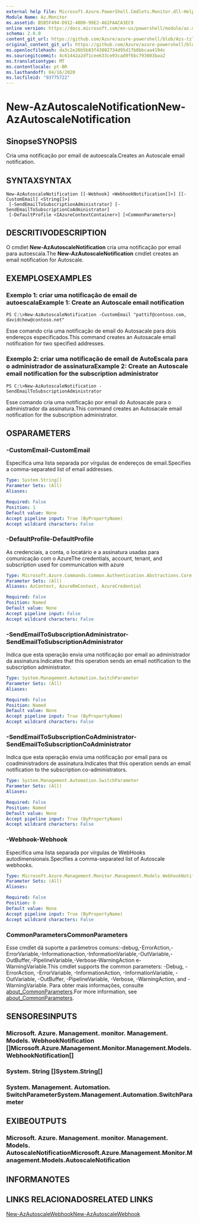 ```yaml
---
external help file: Microsoft.Azure.PowerShell.Cmdlets.Monitor.dll-Help.xml
Module Name: Az.Monitor
ms.assetid: B5B5F494-D912-40D0-99E2-A62FAACA3EC9
online version: https://docs.microsoft.com/en-us/powershell/module/az.monitor/new-azautoscalenotification
schema: 2.0.0
content_git_url: https://github.com/Azure/azure-powershell/blob/Azs-tzl/src/Monitor/Monitor/help/New-AzAutoscaleNotification.md
original_content_git_url: https://github.com/Azure/azure-powershell/blob/Azs-tzl/src/Monitor/Monitor/help/New-AzAutoscaleNotification.md
ms.openlocfilehash: da3c2e26b5b83f43802734d95d17b8bbcaa4194c
ms.sourcegitcommit: 4c61442a2df1cee633ce93cad9f6bc793803baa2
ms.translationtype: MT
ms.contentlocale: pt-BR
ms.lasthandoff: 04/16/2020
ms.locfileid: "93775722"
---
```

# <span data-ttu-id="1dc39-101">New-AzAutoscaleNotification</span><span class="sxs-lookup"><span data-stu-id="1dc39-101">New-AzAutoscaleNotification</span></span>

## <span data-ttu-id="1dc39-102">Sinopse</span><span class="sxs-lookup"><span data-stu-id="1dc39-102">SYNOPSIS</span></span>
<span data-ttu-id="1dc39-103">Cria uma notificação por email de autoescala.</span><span class="sxs-lookup"><span data-stu-id="1dc39-103">Creates an Autoscale email notification.</span></span>

## <span data-ttu-id="1dc39-104">SYNTAX</span><span class="sxs-lookup"><span data-stu-id="1dc39-104">SYNTAX</span></span>

```
New-AzAutoscaleNotification [[-Webhook] <WebhookNotification[]>] [[-CustomEmail] <String[]>]
 [-SendEmailToSubscriptionAdministrator] [-SendEmailToSubscriptionCoAdministrator]
 [-DefaultProfile <IAzureContextContainer>] [<CommonParameters>]
```

## <span data-ttu-id="1dc39-105">DESCRITIVO</span><span class="sxs-lookup"><span data-stu-id="1dc39-105">DESCRIPTION</span></span>
<span data-ttu-id="1dc39-106">O cmdlet **New-AzAutoscaleNotification** cria uma notificação por email para autoescala.</span><span class="sxs-lookup"><span data-stu-id="1dc39-106">The **New-AzAutoscaleNotification** cmdlet creates an email notification for Autoscale.</span></span>

## <span data-ttu-id="1dc39-107">EXEMPLOS</span><span class="sxs-lookup"><span data-stu-id="1dc39-107">EXAMPLES</span></span>

### <span data-ttu-id="1dc39-108">Exemplo 1: criar uma notificação de email de autoescala</span><span class="sxs-lookup"><span data-stu-id="1dc39-108">Example 1: Create an Autoscale email notification</span></span>
```
PS C:\>New-AzAutoscaleNotification -CustomEmail "pattif@contoso.com, davidchew@contoso.net"
```

<span data-ttu-id="1dc39-109">Esse comando cria uma notificação de email do Autosacale para dois endereços especificados.</span><span class="sxs-lookup"><span data-stu-id="1dc39-109">This command creates an Autosacale email notification for two specified addresses.</span></span>

### <span data-ttu-id="1dc39-110">Exemplo 2: criar uma notificação de email de AutoEscala para o administrador de assinatura</span><span class="sxs-lookup"><span data-stu-id="1dc39-110">Example 2: Create an Autoscale email notification for the subscription administrator</span></span>
```
PS C:\>New-AzAutoscaleNotification -SendEmailToSubscriptionAdministrator
```

<span data-ttu-id="1dc39-111">Esse comando cria uma notificação por email do Autosacale para o administrador da assinatura.</span><span class="sxs-lookup"><span data-stu-id="1dc39-111">This command creates an Autosacale email notification for the subscription administrator.</span></span>

## <span data-ttu-id="1dc39-112">OS</span><span class="sxs-lookup"><span data-stu-id="1dc39-112">PARAMETERS</span></span>

### <span data-ttu-id="1dc39-113">-CustomEmail</span><span class="sxs-lookup"><span data-stu-id="1dc39-113">-CustomEmail</span></span>
<span data-ttu-id="1dc39-114">Especifica uma lista separada por vírgulas de endereços de email.</span><span class="sxs-lookup"><span data-stu-id="1dc39-114">Specifies a comma-separated list of email addresses.</span></span>

```yaml
Type: System.String[]
Parameter Sets: (All)
Aliases:

Required: False
Position: 1
Default value: None
Accept pipeline input: True (ByPropertyName)
Accept wildcard characters: False
```

### <span data-ttu-id="1dc39-115">-DefaultProfile</span><span class="sxs-lookup"><span data-stu-id="1dc39-115">-DefaultProfile</span></span>
<span data-ttu-id="1dc39-116">As credenciais, a conta, o locatário e a assinatura usadas para comunicação com o Azure</span><span class="sxs-lookup"><span data-stu-id="1dc39-116">The credentials, account, tenant, and subscription used for communication with azure</span></span>

```yaml
Type: Microsoft.Azure.Commands.Common.Authentication.Abstractions.Core.IAzureContextContainer
Parameter Sets: (All)
Aliases: AzContext, AzureRmContext, AzureCredential

Required: False
Position: Named
Default value: None
Accept pipeline input: False
Accept wildcard characters: False
```

### <span data-ttu-id="1dc39-117">-SendEmailToSubscriptionAdministrator</span><span class="sxs-lookup"><span data-stu-id="1dc39-117">-SendEmailToSubscriptionAdministrator</span></span>
<span data-ttu-id="1dc39-118">Indica que esta operação envia uma notificação por email ao administrador da assinatura.</span><span class="sxs-lookup"><span data-stu-id="1dc39-118">Indicates that this operation sends an email notification to the subscription administrator.</span></span>

```yaml
Type: System.Management.Automation.SwitchParameter
Parameter Sets: (All)
Aliases:

Required: False
Position: Named
Default value: None
Accept pipeline input: True (ByPropertyName)
Accept wildcard characters: False
```

### <span data-ttu-id="1dc39-119">-SendEmailToSubscriptionCoAdministrator</span><span class="sxs-lookup"><span data-stu-id="1dc39-119">-SendEmailToSubscriptionCoAdministrator</span></span>
<span data-ttu-id="1dc39-120">Indica que esta operação envia uma notificação por email para os coadministradors de assinatura.</span><span class="sxs-lookup"><span data-stu-id="1dc39-120">Indicates that this operation sends an email notification to the subscription co-administrators.</span></span>

```yaml
Type: System.Management.Automation.SwitchParameter
Parameter Sets: (All)
Aliases:

Required: False
Position: Named
Default value: None
Accept pipeline input: True (ByPropertyName)
Accept wildcard characters: False
```

### <span data-ttu-id="1dc39-121">-Webhook</span><span class="sxs-lookup"><span data-stu-id="1dc39-121">-Webhook</span></span>
<span data-ttu-id="1dc39-122">Especifica uma lista separada por vírgulas de WebHooks autodimensionais.</span><span class="sxs-lookup"><span data-stu-id="1dc39-122">Specifies a comma-separated list of Autoscale webhooks.</span></span>

```yaml
Type: Microsoft.Azure.Management.Monitor.Management.Models.WebhookNotification[]
Parameter Sets: (All)
Aliases:

Required: False
Position: 0
Default value: None
Accept pipeline input: True (ByPropertyName)
Accept wildcard characters: False
```

### <span data-ttu-id="1dc39-123">CommonParameters</span><span class="sxs-lookup"><span data-stu-id="1dc39-123">CommonParameters</span></span>
<span data-ttu-id="1dc39-124">Esse cmdlet dá suporte a parâmetros comuns:-debug,-ErrorAction,-ErrorVariable,-Informationaction,-InformationVariable,-OutVariable,-OutBuffer,-PipelineVariable,-Verbose-WarningAction e-WarningVariable.</span><span class="sxs-lookup"><span data-stu-id="1dc39-124">This cmdlet supports the common parameters: -Debug, -ErrorAction, -ErrorVariable, -InformationAction, -InformationVariable, -OutVariable, -OutBuffer, -PipelineVariable, -Verbose, -WarningAction, and -WarningVariable.</span></span> <span data-ttu-id="1dc39-125">Para obter mais informações, consulte [about_CommonParameters](http://go.microsoft.com/fwlink/?LinkID=113216).</span><span class="sxs-lookup"><span data-stu-id="1dc39-125">For more information, see [about_CommonParameters](http://go.microsoft.com/fwlink/?LinkID=113216).</span></span>

## <span data-ttu-id="1dc39-126">SENSORES</span><span class="sxs-lookup"><span data-stu-id="1dc39-126">INPUTS</span></span>

### <span data-ttu-id="1dc39-127">Microsoft. Azure. Management. monitor. Management. Models. WebhookNotification []</span><span class="sxs-lookup"><span data-stu-id="1dc39-127">Microsoft.Azure.Management.Monitor.Management.Models.WebhookNotification[]</span></span>

### <span data-ttu-id="1dc39-128">System. String []</span><span class="sxs-lookup"><span data-stu-id="1dc39-128">System.String[]</span></span>

### <span data-ttu-id="1dc39-129">System. Management. Automation. SwitchParameter</span><span class="sxs-lookup"><span data-stu-id="1dc39-129">System.Management.Automation.SwitchParameter</span></span>

## <span data-ttu-id="1dc39-130">EXIBE</span><span class="sxs-lookup"><span data-stu-id="1dc39-130">OUTPUTS</span></span>

### <span data-ttu-id="1dc39-131">Microsoft. Azure. Management. monitor. Management. Models. AutoscaleNotification</span><span class="sxs-lookup"><span data-stu-id="1dc39-131">Microsoft.Azure.Management.Monitor.Management.Models.AutoscaleNotification</span></span>

## <span data-ttu-id="1dc39-132">INFORMA</span><span class="sxs-lookup"><span data-stu-id="1dc39-132">NOTES</span></span>

## <span data-ttu-id="1dc39-133">LINKS RELACIONADOS</span><span class="sxs-lookup"><span data-stu-id="1dc39-133">RELATED LINKS</span></span>

[<span data-ttu-id="1dc39-134">New-AzAutoscaleWebhook</span><span class="sxs-lookup"><span data-stu-id="1dc39-134">New-AzAutoscaleWebhook</span></span>](./New-AzAutoscaleWebhook.md)


